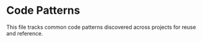 # Code Patterns

This file tracks common code patterns discovered across projects for reuse and reference.
